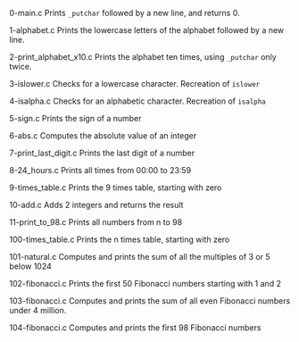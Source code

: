 0-main.c
Prints ``_putchar`` followed by a new line, and returns 0.

1-alphabet.c
Prints the lowercase letters of the alphabet followed by a new line.

2-print_alphabet_x10.c
Prints the alphabet ten times, using ``_putchar`` only twice.

3-islower.c
Checks for a lowercase character. Recreation of ``islower``

4-isalpha.c
Checks for an alphabetic character. Recreation of ``isalpha``

5-sign.c
Prints the sign of a number

6-abs.c
Computes the absolute value of an integer

7-print_last_digit.c
Prints the last digit of a number

8-24_hours.c
Prints all times from 00:00 to 23:59

9-times_table.c
Prints the 9 times table, starting with zero

10-add.c
Adds 2 integers and returns the result

11-print_to_98.c
Prints all numbers from n to 98

100-times_table.c
Prints the n times table, starting with zero

101-natural.c
Computes and prints the sum of all the multiples of 3 or 5 below 1024

102-fibonacci.c
Prints the first 50 Fibonacci numbers starting with 1 and 2

103-fibonacci.c
Computes and prints the sum of all even Fibonacci numbers under 4 million.

104-fibonacci.c
Computes and prints the first 98 Fibonacci numbers

